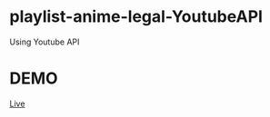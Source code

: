 # playlist-anime-legal-YoutubeAPI
Using Youtube API

# DEMO
[Live](https://cyzerop.000webhostapp.com/)
